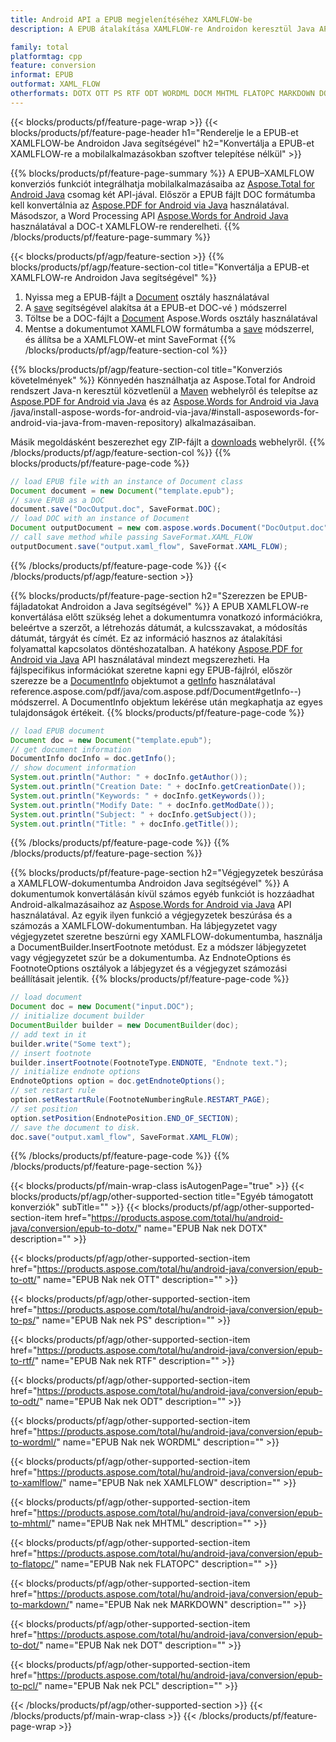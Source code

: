 ```yaml
---
title: Android API a EPUB megjelenítéséhez XAMLFLOW-be
description: A EPUB átalakítása XAMLFLOW-re Androidon keresztül Java API-n keresztül

family: total
platformtag: cpp
feature: conversion
informat: EPUB
outformat: XAML_FLOW
otherformats: DOTX OTT PS RTF ODT WORDML DOCM MHTML FLATOPC MARKDOWN DOT PCL
---
```

{{< blocks/products/pf/feature-page-wrap >}}
{{< blocks/products/pf/feature-page-header h1="Renderelje le a EPUB-et XAMLFLOW-be Androidon Java segítségével" h2="Konvertálja a EPUB-et XAMLFLOW-re a mobilalkalmazásokban szoftver telepítése nélkül" >}}

{{% blocks/products/pf/feature-page-summary %}}
A EPUB–XAMLFLOW konverziós funkciót integrálhatja mobilalkalmazásaiba az [Aspose.Total for Android Java](https://products.aspose.com/total/android-java/) csomag két API-jával. Először a EPUB fájlt DOC formátumba kell konvertálnia az [Aspose.PDF for Android via Java](https://products.aspose.com/pdf/android-java/) használatával. Másodszor, a Word Processing API [Aspose.Words for Android Java](https://products.aspose.com/words/android-java/) használatával a DOC-t XAMLFLOW-re renderelheti. 
{{% /blocks/products/pf/feature-page-summary  %}}

{{< blocks/products/pf/agp/feature-section >}}
{{% blocks/products/pf/agp/feature-section-col title="Konvertálja a EPUB-et XAMLFLOW-re Androidon Java segítségével" %}}
1. Nyissa meg a EPUB-fájlt a [Document](https://reference.aspose.com/pdf/java/com.aspose.pdf/Document) osztály használatával
2. A [save](https://reference.aspose.com/pdf/java/com.aspose.pdf/Document#save-java.lang.String-com.aspose.pdf.SaveOptions-) segítségével alakítsa át a EPUB-et DOC-vé ) módszerrel
3. Töltse be a DOC-fájlt a [Document](https://reference.aspose.com/words/java/com.aspose.words/Document) Aspose.Words osztály használatával
4. Mentse a dokumentumot XAMLFLOW formátumba a [save](https://reference.aspose.com/words/java/com.aspose.words/Document#save(java.lang.String,int)) módszerrel, és állítsa be a XAMLFLOW-et mint SaveFormat
{{% /blocks/products/pf/agp/feature-section-col %}}

{{% blocks/products/pf/agp/feature-section-col title="Konverziós követelmények" %}}
Könnyedén használhatja az Aspose.Total for Android rendszert Java-n keresztül közvetlenül a [Maven](https://repository.aspose.com/webapp/#/artifacts/browse/tree/General/repo/com/aspose/aspose-total) webhelyről és telepítse az [Aspose.PDF for Android via Java](https://docs.aspose.com/pdf/androidjava/installation/) és az [Aspose.Words for Android via Java](https://docs.aspose.com/words) /java/install-aspose-words-for-android-via-java/#install-asposewords-for-android-via-java-from-maven-repository) alkalmazásaiban.

Másik megoldásként beszerezhet egy ZIP-fájlt a [downloads](https://releases.aspose.com/total/androidjava) webhelyről.
{{% /blocks/products/pf/agp/feature-section-col %}}
{{% blocks/products/pf/feature-page-code %}}

```java
// load EPUB file with an instance of Document class
Document document = new Document("template.epub");
// save EPUB as a DOC 
document.save("DocOutput.doc", SaveFormat.DOC); 
// load DOC with an instance of Document
Document outputDocument = new com.aspose.words.Document("DocOutput.doc");
// call save method while passing SaveFormat.XAML_FLOW
outputDocument.save("output.xaml_flow", SaveFormat.XAML_FLOW);   
```


{{% /blocks/products/pf/feature-page-code %}}
{{< /blocks/products/pf/agp/feature-section >}}

{{% blocks/products/pf/feature-page-section  h2="Szerezzen be EPUB-fájladatokat Androidon a Java segítségével" %}}
A EPUB XAMLFLOW-re konvertálása előtt szükség lehet a dokumentumra vonatkozó információkra, beleértve a szerzőt, a létrehozás dátumát, a kulcsszavakat, a módosítás dátumát, tárgyát és címét. Ez az információ hasznos az átalakítási folyamattal kapcsolatos döntéshozatalban. A hatékony [Aspose.PDF for Android via Java](https://docs.aspose.com/pdf/androidjava/) API használatával mindezt megszerezheti. Ha fájlspecifikus információkat szeretne kapni egy EPUB-fájlról, először szerezze be a [DocumentInfo](https://reference.aspose.com/pdf/java/com.aspose.pdf/DocumentInfo) objektumot a [getInfo](https://) használatával reference.aspose.com/pdf/java/com.aspose.pdf/Document#getInfo--) módszerrel. A DocumentInfo objektum lekérése után megkaphatja az egyes tulajdonságok értékeit.
{{% blocks/products/pf/feature-page-code %}}

```java
// load EPUB document
Document doc = new Document("template.epub");
// get document information
DocumentInfo docInfo = doc.getInfo();
// show document information
System.out.println("Author: " + docInfo.getAuthor());
System.out.println("Creation Date: " + docInfo.getCreationDate());
System.out.println("Keywords: " + docInfo.getKeywords());
System.out.println("Modify Date: " + docInfo.getModDate());
System.out.println("Subject: " + docInfo.getSubject());
System.out.println("Title: " + docInfo.getTitle());
```

{{% /blocks/products/pf/feature-page-code  %}}
{{% /blocks/products/pf/feature-page-section %}}

{{% blocks/products/pf/feature-page-section  h2="Végjegyzetek beszúrása a XAMLFLOW-dokumentumba Androidon Java segítségével" %}}
A dokumentumok konvertálásán kívül számos egyéb funkciót is hozzáadhat Android-alkalmazásaihoz az [Aspose.Words for Android via Java](https://products.aspose.com/words/androidjava/) API használatával. Az egyik ilyen funkció a végjegyzetek beszúrása és a számozás a XAMLFLOW-dokumentumban. Ha lábjegyzetet vagy végjegyzetet szeretne beszúrni egy XAMLFLOW-dokumentumba, használja a DocumentBuilder.InsertFootnote metódust. Ez a módszer lábjegyzetet vagy végjegyzetet szúr be a dokumentumba. Az EndnoteOptions és FootnoteOptions osztályok a lábjegyzet és a végjegyzet számozási beállításait jelentik.
{{% blocks/products/pf/feature-page-code %}}

```java
// load document
Document doc = new Document("input.DOC");
// initialize document builder
DocumentBuilder builder = new DocumentBuilder(doc);
// add text in it
builder.write("Some text");
// insert footnote
builder.insertFootnote(FootnoteType.ENDNOTE, "Endnote text.");
// initialize endnote options
EndnoteOptions option = doc.getEndnoteOptions();
// set restart rule
option.setRestartRule(FootnoteNumberingRule.RESTART_PAGE);
// set position
option.setPosition(EndnotePosition.END_OF_SECTION);
// save the document to disk.
doc.save("output.xaml_flow", SaveFormat.XAML_FLOW);  
```

{{% /blocks/products/pf/feature-page-code  %}}
{{% /blocks/products/pf/feature-page-section %}}

{{< blocks/products/pf/main-wrap-class isAutogenPage="true" >}}
{{< blocks/products/pf/agp/other-supported-section title="Egyéb támogatott konverziók" subTitle="" >}}
{{< blocks/products/pf/agp/other-supported-section-item href="https://products.aspose.com/total/hu/android-java/conversion/epub-to-dotx/" name="EPUB Nak nek DOTX" description="" >}}

{{< blocks/products/pf/agp/other-supported-section-item href="https://products.aspose.com/total/hu/android-java/conversion/epub-to-ott/" name="EPUB Nak nek OTT" description="" >}}

{{< blocks/products/pf/agp/other-supported-section-item href="https://products.aspose.com/total/hu/android-java/conversion/epub-to-ps/" name="EPUB Nak nek PS" description="" >}}

{{< blocks/products/pf/agp/other-supported-section-item href="https://products.aspose.com/total/hu/android-java/conversion/epub-to-rtf/" name="EPUB Nak nek RTF" description="" >}}

{{< blocks/products/pf/agp/other-supported-section-item href="https://products.aspose.com/total/hu/android-java/conversion/epub-to-odt/" name="EPUB Nak nek ODT" description="" >}}

{{< blocks/products/pf/agp/other-supported-section-item href="https://products.aspose.com/total/hu/android-java/conversion/epub-to-wordml/" name="EPUB Nak nek WORDML" description="" >}}

{{< blocks/products/pf/agp/other-supported-section-item href="https://products.aspose.com/total/hu/android-java/conversion/epub-to-xamlflow/" name="EPUB Nak nek XAMLFLOW" description="" >}}

{{< blocks/products/pf/agp/other-supported-section-item href="https://products.aspose.com/total/hu/android-java/conversion/epub-to-mhtml/" name="EPUB Nak nek MHTML" description="" >}}

{{< blocks/products/pf/agp/other-supported-section-item href="https://products.aspose.com/total/hu/android-java/conversion/epub-to-flatopc/" name="EPUB Nak nek FLATOPC" description="" >}}

{{< blocks/products/pf/agp/other-supported-section-item href="https://products.aspose.com/total/hu/android-java/conversion/epub-to-markdown/" name="EPUB Nak nek MARKDOWN" description="" >}}

{{< blocks/products/pf/agp/other-supported-section-item href="https://products.aspose.com/total/hu/android-java/conversion/epub-to-dot/" name="EPUB Nak nek DOT" description="" >}}

{{< blocks/products/pf/agp/other-supported-section-item href="https://products.aspose.com/total/hu/android-java/conversion/epub-to-pcl/" name="EPUB Nak nek PCL" description="" >}}


{{< /blocks/products/pf/agp/other-supported-section >}}
{{< /blocks/products/pf/main-wrap-class >}}
{{< /blocks/products/pf/feature-page-wrap >}}